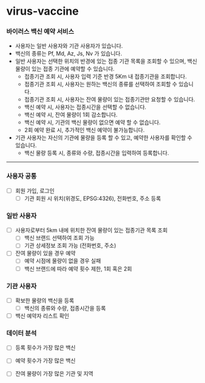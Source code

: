 # virus-vaccine

### 바이러스 백신 예약 서비스

- 사용자는 일반 사용자와 기관 사용자가 있습니다.
- 백신의 종류는 Pf, Md, Az, Js, Nv 가 있습니다.
- 일반 사용자는 선택한 위치의 반경에 있는 접종 기관 목록을 조회할 수 있으며, 백신 물량이 있는 접종 기관에 예약할 수 있습니다.
  - 접종기관 조회 시, 사용자 입력 기준 반경 5Km 내 접종기관을 조회합니다.
  - 접종기관 조회 시, 사용자는 원하는 백신의 종류를 선택하여 조회할 수 있습니다.
  - 접종기관 조회 시, 사용자는 잔여 물량이 있는 접종기관만 요청할 수 있습니다.
  - 백신 예약 시, 사용자는 접종시간을 선택할 수 없습니다.
  - 백신 예약 시, 잔여 물량이 1회 감소합니다.
  - 백신 예약 시, 기관의 백신 물량이 없으면 예약 할 수 없습니다.
  - 2회 예약 완료 시, 추가적인 백신 예약이 불가능합니다.
- 기관 사용자는 자신의 기관에 물량을 등록 할 수 있고, 예약한 사용자를 확인할 수 있습니다.
  - 백신 물량 등록 시, 종류와 수량, 접종시간을 입력하여 등록합니다.


---
### 사용자 공통
- [ ] 회원 가입, 로그인
   - [ ] 기관 회원 시 위치(위경도,  EPSG:4326), 전화번호, 주소 등록 

### 일반 사용자
- [ ] 사용자로부터 5km 내에 위치한 잔여 물량이 있는 접종기관 목록 조회
   - [ ] 백신 브랜드 선택하여 조회 가능
   - [ ] 기관 상세정보 조회 가능 (전화번호, 주소)
- [ ] 잔여 물량이 있을 경우 예약 
   - [ ] 예약 시점에 물량이 없을 경우 실패
   - [ ] 백신 브랜드에 따라 예약 횟수 제한, 1회 혹은 2회

### 기관 사용자
- [ ] 확보한 물량의 백신을 등록
   - [ ] 백신의 종류와 수량, 접종시간을 등록
- [ ] 백신 예약자 리스트 확인

### 데이터 분석
- [ ] 등록 횟수가 가장 많은 백신
- [ ] 예약 횟수가 가장 많은 백신
- [ ] 잔여 물량이 가장 많은 기관 및 지역


